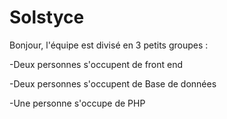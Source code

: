# Solstyce

Bonjour, l'équipe est divisé en 3 petits groupes :
  
  -Deux personnes s'occupent de front end
  
  -Deux personnes s'occupent de Base de données
  
  -Une personne s'occupe de PHP 
